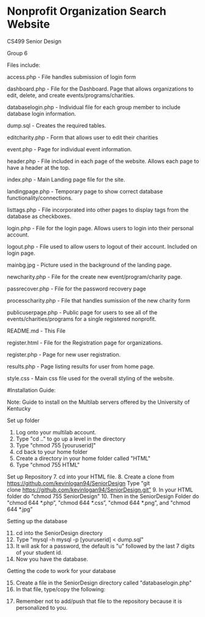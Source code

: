 # Nonprofit Organization Search Website
CS499 Senior Design

Group 6

Files include:

access.php - File handles submission of login form

dashboard.php - File for the Dashboard. Page that allows organizations to edit, delete, and create events/programs/charities.

databaselogin.php - Individual file for each group member to include database login information.

dump.sql - Creates the required tables.

editcharity.php - Form that allows user to edit their charities 

event.php - Page for individual event information.

header.php - File included in each page of the website. Allows each page to have a header at the top.

index.php - Main Landing page file for the site.

landingpage.php - Temporary page to show correct database functionality/connections.

listtags.php - File incorporated into other pages to display tags from the database as checkboxes.

login.php - File for the login page. Allows users to login into their personal account.

logout.php - File used to allow users to logout of their account. Included on login page.

mainbg.jpg - Picture used in the background of the landing page.

newcharity.php - File for the create new event/program/charity page. 

passrecover.php - File for the password recovery page

processcharity.php - File that handles sumission of the new charity form

publicuserpage.php - Public page for users to see all of the events/charities/programs for a single registered nonprofit.

README.md - This File

register.html - File for the Registration page for organizations.

register.php - Page for new user registration.

results.php - Page listing results for user from home page.

style.css - Main css file used for the overall styling of the website.

#Installation Guide:

Note: Guide to install on the Multilab servers offered by the University of Kentucky

Set up folder
1.   Log onto your multilab account. 
2.   Type "cd .." to go up a level in the directory
3.   Type "chmod 755 [youruserid]"
4.   cd back to your home folder
5.   Create a directory in your home folder called "HTML"
6.   Type "chmod 755 HTML"

Set up Repository
7. cd into your HTML file.
8. Create a clone from https://github.com/kevinlogan94/SeniorDesign
	Type "git clone https://github.com/kevinlogan94/SeniorDesign.git”
9.   In your HTML folder do "chmod 755 SeniorDesign"
10. Then in the SeniorDesign Folder do "chmod 644 *.php”, "chmod 644 *.css”, "chmod 644 *.png”, and "chmod 644 *.jpg”

Setting up the database

11.    cd into the SeniorDesign directory
12.    Type "mysql -h mysql -p [youruserid] < dump.sql"
13.    It will ask for a password, the default is "u" followed by the last 7 digits of your student id.
14.    Now you have the database.

Getting the code to work for your database

15.    Create a file in the SeniorDesign directory called "databaselogin.php"
16.  In that file, type/copy the following:

<?php
$db_username = "[userid]";
$db_password = "[your mysql password]";
$database = "[userid]";
$server = "mysql";
?>

17.  Remember not to add/push that file to the repository because it is personalized to you.

